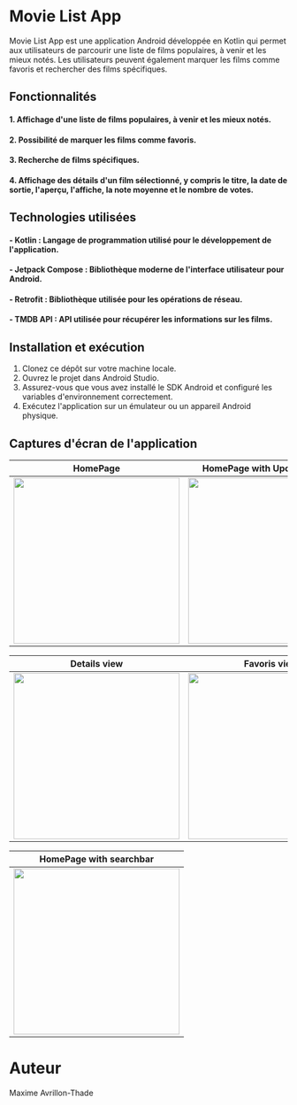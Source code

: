 # Movie List App
Movie List App est une application Android développée en Kotlin qui permet aux utilisateurs de parcourir une liste de films populaires, à venir et les mieux notés. Les utilisateurs peuvent également marquer les films comme favoris et rechercher des films spécifiques.

## Fonctionnalités
#### 1. Affichage d'une liste de films populaires, à venir et les mieux notés.
#### 2. Possibilité de marquer les films comme favoris.
#### 3. Recherche de films spécifiques.
#### 4. Affichage des détails d'un film sélectionné, y compris le titre, la date de sortie, l'aperçu, l'affiche, la note moyenne et le nombre de votes.

## Technologies utilisées
#### - Kotlin : Langage de programmation utilisé pour le développement de l'application.
#### - Jetpack Compose : Bibliothèque moderne de l'interface utilisateur pour Android.
#### - Retrofit : Bibliothèque utilisée pour les opérations de réseau.
#### - TMDB API : API utilisée pour récupérer les informations sur les films.

## Installation et exécution
1. Clonez ce dépôt sur votre machine locale.
2. Ouvrez le projet dans Android Studio.
3. Assurez-vous que vous avez installé le SDK Android et configuré les variables d'environnement correctement.
4. Exécutez l'application sur un émulateur ou un appareil Android physique.
   
## Captures d'écran de l'application

| HomePage | HomePage with Upcoming filter |
| :---: | :---: |
| <img src="https://github.com/ErtKid/Movie_List_Api/assets/113423631/8a13c83d-73e3-4209-a65f-a755ee126b9b.png" width="300"> | <img src="https://github.com/ErtKid/Movie_List_Api/assets/113423631/af3b43cf-7093-48f9-8500-be0616b0a2f4.png" width="300"> |

| Details view | Favoris view |
| :---: | :---: |
| <img src="https://github.com/ErtKid/Movie_List_Api/assets/113423631/a8f7a6ee-1e38-494f-b218-2feac12ec78d.png" width="300"> | <img src="https://github.com/ErtKid/Movie_List_Api/assets/113423631/4c79ae37-b947-49e1-8cb7-7329f5b42bf1.png" width="300"> |

| HomePage with searchbar |
| :---: |
| <img src="https://github.com/ErtKid/Movie_List_Api/assets/113423631/78dab316-20b3-45b4-b8cd-0c8eed9e3cd7.png" width="300"> |

# Auteur
Maxime Avrillon-Thade


